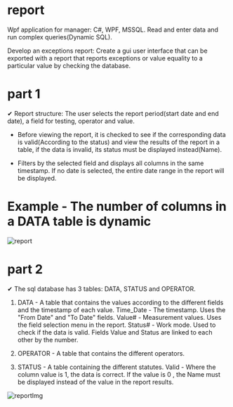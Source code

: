 # report
Wpf application for manager: C#, WPF, MSSQL.
Read and enter data and run complex queries(Dynamic SQL).

Develop an exceptions report:
Create a gui user interface that can be exported with a report that reports exceptions or value equality to a particular value by checking the database.

# part 1
✔ Report structure:
The user selects the report period(start date and end date), a field for testing, operator and value.<br/>

- Before viewing the report, it is checked to see if the corresponding data is valid(According to the status) and view the results of the report in a table, if the data is invalid, its status must be displayed instead(Name).<br/>

- Filters by the selected field and displays all columns in the same timestamp. If no date is selected, the entire date range in the report will be displayed.<br/>

# Example - The number of columns in a DATA table is dynamic
![report](https://user-images.githubusercontent.com/64954264/127176227-fb3c1fdc-ea8a-472f-8c55-c453ce876595.gif)


# part 2
✔ The sql database has 3 tables: DATA, STATUS and OPERATOR.

1. DATA - A table that contains the values according to the different fields and the timestamp of each value.
Time_Date - The timestamp. Uses the "From Date" and "To Date" fields.
Value# - Measurement values. Uses the field selection menu in the report.
Status# - Work mode. Used to check if the data is valid.
Fields Value and Status are linked to each other by the number.

2. OPERATOR - A table that contains the different operators.

3. STATUS - A table containing the different statutes.
Valid - Where the column value is 1, the data is correct.
If the value is 0 , the Name must be displayed instead of the value in the report results.

![‏‏reportImg](https://user-images.githubusercontent.com/64954264/127173583-cc25a721-e27a-45e4-8625-30ec85aae4fc.PNG)

